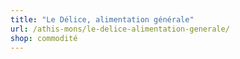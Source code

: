 ```yaml
---
title: "Le Délice, alimentation générale"
url: /athis-mons/le-delice-alimentation-generale/
shop: commodité
---
```


